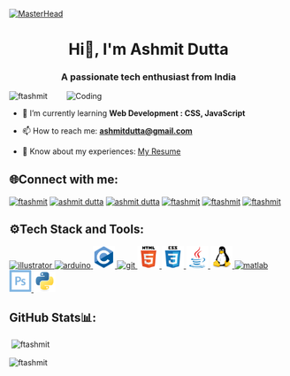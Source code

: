 [![MasterHead](https://i.pinimg.com/originals/91/2c/13/912c1339020235e45c20a6cde9829974.png)](https://rishavchanda.io)
<h1 align="center">Hi👋, I'm Ashmit Dutta</h1>
<h3 align="center">A passionate tech enthusiast from India</h3>
<img align="right" alt="Coding" width="400" src="https://media2.giphy.com/media/qgQUggAC3Pfv687qPC/giphy.gif">

<p align="left"> <img src="https://komarev.com/ghpvc/?username=ftashmit&label=Profile%20views&color=0e75b6&style=flat" alt="ftashmit" /> </p>

- 🌱 I’m currently learning **Web Development : CSS, JavaScript**
  
- 📫 How to reach me: **ashmitdutta@gmail.com**

- 📄 Know about my experiences: [My Resume](https://docs.google.com/document/d/11F0KT-AXPDP4DYOCxd7gU15MjOakAzG0AMRMmD-p2RY/edit?usp=sharing)

<h2 align="left">🌐Connect with me:</h2>

<p align="left">
<a href="https://twitter.com/ftashmit" target="blank"><img align="center" src="https://raw.githubusercontent.com/rahuldkjain/github-profile-readme-generator/master/src/images/icons/Social/twitter.svg" alt="ftashmit" height="30" width="40" /></a>
<a href="https://www.linkedin.com/in/ashmit-dutta-8b528a247/" target="blank"><img align="center" src="https://raw.githubusercontent.com/rahuldkjain/github-profile-readme-generator/master/src/images/icons/Social/linked-in-alt.svg" alt="ashmit dutta" height="30" width="40" /></a>
<a href="https://fb.com/ashmit dutta" target="blank"><img align="center" src="https://raw.githubusercontent.com/rahuldkjain/github-profile-readme-generator/master/src/images/icons/Social/facebook.svg" alt="ashmit dutta" height="30" width="40" /></a>
<a href="https://instagram.com/ftashmit" target="blank"><img align="center" src="https://raw.githubusercontent.com/rahuldkjain/github-profile-readme-generator/master/src/images/icons/Social/instagram.svg" alt="ftashmit" height="30" width="40" /></a>
<a href="https://www.leetcode.com/ftashmit" target="blank"><img align="center" src="https://raw.githubusercontent.com/rahuldkjain/github-profile-readme-generator/master/src/images/icons/Social/leet-code.svg" alt="ftashmit" height="30" width="40" /></a>
<a href="https://www.hackerrank.com/ftashmit" target="blank"><img align="center" src="https://raw.githubusercontent.com/rahuldkjain/github-profile-readme-generator/master/src/images/icons/Social/hackerrank.svg" alt="ftashmit" height="30" width="40" /></a>
</p>

<h2 align="left">⚙️Tech Stack and Tools:</h2>

<p align="left"> <a href="https://www.adobe.com/in/products/illustrator.html" target="_blank" rel="noreferrer"> <img src="https://www.vectorlogo.zone/logos/adobe_illustrator/adobe_illustrator-icon.svg" alt="illustrator" width="40" height="40"/>
  <a href="https://www.arduino.cc/" target="_blank" rel="noreferrer"> <img src="https://cdn.worldvectorlogo.com/logos/arduino-1.svg" alt="arduino" width="40" height="40"/> </a> <a href="https://www.cprogramming.com/" target="_blank" rel="noreferrer"> <img src="https://raw.githubusercontent.com/devicons/devicon/master/icons/c/c-original.svg" alt="c" width="40" height="40"/> </a> <a href="https://git-scm.com/" target="_blank" rel="noreferrer"> <img src="https://www.vectorlogo.zone/logos/git-scm/git-scm-icon.svg" alt="git" width="40" height="40"/> </a> <a href="https://www.w3.org/html/" target="_blank" rel="noreferrer"> <img src="https://raw.githubusercontent.com/devicons/devicon/master/icons/html5/html5-original-wordmark.svg" alt="html5" width="40" height="40"/> </a> <a href="https://www.w3schools.com/css/" target="_blank" rel="noreferrer"> <img src="https://raw.githubusercontent.com/devicons/devicon/master/icons/css3/css3-original-wordmark.svg" alt="css3" width="40" height="40"/> <a href="https://www.java.com" target="_blank" rel="noreferrer"> <img src="https://raw.githubusercontent.com/devicons/devicon/master/icons/java/java-original.svg" alt="java" width="40" height="40"/> </a> <a href="https://www.linux.org/" target="_blank" rel="noreferrer"> <img src="https://raw.githubusercontent.com/devicons/devicon/master/icons/linux/linux-original.svg" alt="linux" width="40" height="40"/> </a> <a href="https://www.mathworks.com/" target="_blank" rel="noreferrer"> <img src="https://upload.wikimedia.org/wikipedia/commons/2/21/Matlab_Logo.png" alt="matlab" width="40" height="40"/> </a> <a href="https://www.photoshop.com/en" target="_blank" rel="noreferrer"> <img src="https://raw.githubusercontent.com/devicons/devicon/master/icons/photoshop/photoshop-line.svg" alt="photoshop" width="40" height="40"/> </a> <a href="https://www.python.org" target="_blank" rel="noreferrer"> <img src="https://raw.githubusercontent.com/devicons/devicon/master/icons/python/python-original.svg" alt="python" width="40" height="40"/> </a> </p>


<h2 align="left">GitHub Stats📊:</h2>
<!-- <img src="https://camo.githubusercontent.com/101b6e8f4ddbe1d267efe93176a0c0e27b7067d92d08af63f7891a048f83f258/68747470733a2f2f6769746875622d726561646d652d73746174732e76657263656c2e6170702f6170693f757365726e616d653d616e6f7573686b6161616132303034267468656d653d7261646963616c26686964655f626f726465723d66616c736526696e636c7564655f616c6c5f636f6d6d6974733d66616c736526636f756e745f707269766174653d66616c7365" alt="" data-canonical-src="https://github-readme-stats.vercel.app/api?username=anoushkaaaa2004&amp;theme=radical&amp;hide_border=false&amp;include_all_commits=false&amp;count_private=false" style="max-width: 100%;"> -->
<p>&nbsp;<img align="center" src="https://github-readme-stats.vercel.app/api?username=ftashmit&show_icons=true&locale=en" alt="ftashmit" /></p>

<p><img align="center" src="https://github-readme-streak-stats.herokuapp.com/?user=ftashmit&" alt="ftashmit" /></p>

